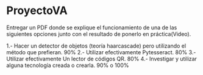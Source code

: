 # ProyectoVA

Entregar un PDF donde se explique el funcionamiento de una de las siguientes opciones junto con el resultado de ponerlo en práctica(Video).

1.- Hacer un detector de objetos (teoría haarcascade) pero utilizando el método que prefieran. 90%
2.- Utilizar efectivamente Pytesseract. 80%
3.- Utilizar efectivamente Un lector de códigos QR. 80%
4.- Investigar y utilizar alguna tecnología creada o crearla. 90% o 100%
